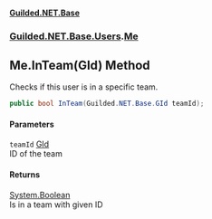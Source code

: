 
#### [Guilded.NET.Base](index 'index')
### [Guilded.NET.Base.Users](index#Guilded_NET_Base_Users 'Guilded.NET.Base.Users').[Me](Me 'Guilded.NET.Base.Users.Me')
## Me.InTeam(GId) Method
Checks if this user is in a specific team.  
```csharp
public bool InTeam(Guilded.NET.Base.GId teamId);
```

#### Parameters
<a name='Guilded_NET_Base_Users_Me_InTeam(Guilded_NET_Base_GId)_teamId'></a>
`teamId` [GId](GId 'Guilded.NET.Base.GId')  
ID of the team
  

#### Returns
[System.Boolean](https://docs.microsoft.com/en-us/dotnet/api/System.Boolean 'System.Boolean')  
Is in a team with given ID
